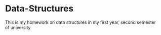 # Data-Structures

This is my homework on data structures in my first year, second semester of university
